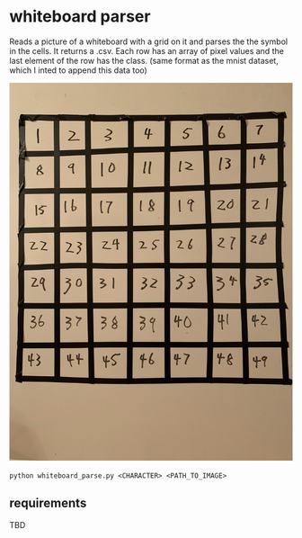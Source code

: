 # whiteboard parser
Reads a picture of a whiteboard with a grid on it and parses the the symbol in the cells. It returns a <CHARACTER>.csv. Each row has an array of pixel values and the last element of the row has the class. (same format as the mnist dataset, which I inted to append this data too)

![grid example](image0.jpg)

`python whiteboard_parse.py <CHARACTER> <PATH_TO_IMAGE>`


## requirements
TBD

## 
